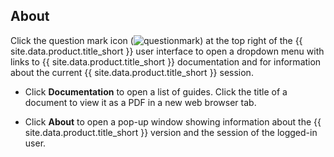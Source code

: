 ## About

Click the question mark icon (![questionmark](../images/questionmark.png))
at the top right of the {{ site.data.product.title_short }} user interface to open a
dropdown menu with links to {{ site.data.product.title_short }} documentation and for information about the current
{{ site.data.product.title_short }} session.

  - Click **Documentation** to open a list of guides. Click the title of
    a document to view it as a PDF in a new web browser tab.

  - Click **About** to open a pop-up window showing information about
    the {{ site.data.product.title_short }} version and the session of the logged-in
    user.
